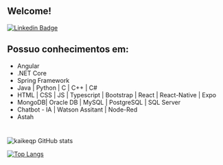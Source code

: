 ## Welcome!

[![Linkedin Badge](https://img.shields.io/badge/-Kaike%20Santana-1B8811?style=flat&logo=Linkedin&logoColor=white&link=https://www.linkedin.com/in/kaike-santana/)](https://www.linkedin.com/in/kaike-santana/) 


## Possuo conhecimentos em:
 - Angular
 - .NET Core
 - Spring Framework
 - Java | Python | C | C++ | C#
 - HTML | CSS | JS | Typescript | Bootstrap | React | React-Native | Expo
 - MongoDB| Oracle DB | MySQL | PostgreSQL | SQL Server
 - Chatbot - IA | Watson Assitant | Node-Red
 - Astah

#

![kaikeqp GitHub stats](https://github-readme-stats.vercel.app/api?username=kaikeqp&hide=contribs,prs&theme=github_dark)

[![Top Langs](https://github-readme-stats.vercel.app/api/top-langs/?username=kaikeqp&hide=jupyter%20notebook,purebasic&layout=compact&theme=github_dark)](https://github.com/kaikeqp/github-readme-stats)

